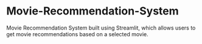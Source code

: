 # Movie-Recommendation-System
 Movie Recommendation System built using Streamlit, which allows users to get movie recommendations based on a selected movie.
